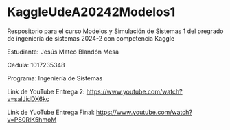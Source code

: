 # KaggleUdeA20242Modelos1
Respositorio para el curso Modelos y Simulación de Sistemas 1 del pregrado de ingeniería de sistemas 2024-2 con competencia Kaggle

Estudiante: Jesús Mateo Blandón Mesa

Cédula: 1017235348

Programa: Ingeniería de Sistemas

Link de YouTube Entrega 2: https://www.youtube.com/watch?v=salJidDX6kc

Link de YuoTube Entrega Final: https://www.youtube.com/watch?v=P80RlK5hmoM
